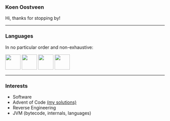 <h3>Koen Oostveen</h3>
Hi, thanks for stopping by!

<hr>

<h3>Languages</h3>
In no particular order and non-exhaustive:
<p>
  <img width="48" height="48" src="https://img.icons8.com/color/48/kotlin.png" />
  <img width="48" height="48" src="https://img.icons8.com/color/48/java-coffee-cup-logo--v1.png" />
  <img width="48" height="48" src="https://img.icons8.com/color/48/javascript.png" />
  <img width="48" height="48" src="https://img.icons8.com/color/48/typescript.png" />
</p>
<hr>

<h3>Interests</h3>
<p>
  <ul>
    <li>Software</li>
    <li>Advent of Code <a href="https://github.com/770grappenmaker/advent-of-code">(my solutions)</a></li>
    <li>Reverse Engineering</li>
    <li>JVM (bytecode, internals, languages)</li>
  </ul>
</p>
